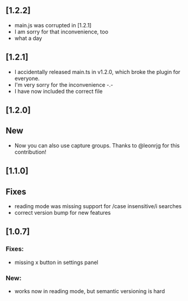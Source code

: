 ## [1.2.2]
- main.js was corrupted in [1.2.1] 
- I am sorry for that inconvenience, too
- what a day


## [1.2.1]
- I accidentally released main.ts in v1.2.0, which broke the plugin for everyone.
- I'm very sorry for the inconvenience -.- 
- I have now included the correct file

## [1.2.0]
## New
- Now you can also use capture groups. Thanks to @leonrjg for this contribution!

## [1.1.0]
## Fixes
- reading mode was missing support for /case insensitive/i searches
- correct version bump for new features

## [1.0.7]
### Fixes:
- missing x button in settings panel

### New:
- works now in reading mode, but semantic versioning is hard
